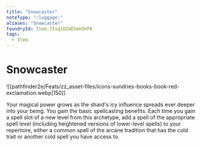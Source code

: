 ```yaml
---
title: "Snowcaster"
noteType: ":luggage:"
aliases: "Snowcaster"
foundryId: Item.7Ivq1OZmEhmk9VFK
tags:
  - Item
---
```


# Snowcaster
![[pathfinder2e/Feats/zz_asset-files/icons-sundries-books-book-red-exclamation.webp|150]]

Your magical power grows as the shard's icy influence spreads ever deeper into your being. You gain the basic spellcasting benefits. Each time you gain a spell slot of a new level from this archetype, add a spell of the appropriate spell level (including heightened versions of lower-level spells) to your repertoire, either a common spell of the arcane tradition that has the cold trait or another cold spell you have access to.

